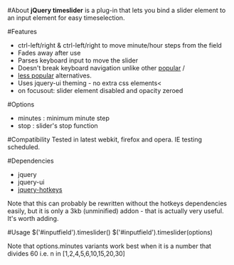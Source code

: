 #About
**jQuery timeslider** is a plug-in that lets you bind a slider element to an input element for easy timeselection. 


#Features
 * ctrl-left/right & ctrl-left/right to move minute/hour steps from the field
 * Fades away after use
 * Parses keyboard input to move the slider
 * Doesn't break keyboard navigation unlike other [popular](https://github.com/trentrichardson/jQuery-Timepicker-Addon) / 
 * [less popular](http://plugins.jquery.com/plugin-tags/time-picker) alternatives.
 * Uses jquery-ui theming - no extra css elements<
 * on focusout: slider element disabled and opacity zeroed

#Options
 * minutes : minimum minute step
 * stop    : slider's stop function

#Compatibility
Tested in latest webkit, firefox and opera. IE testing scheduled.

#Dependencies
 * jquery
 * jquery-ui
 * [jquery-hotkeys](https://github.com/jeresig/jquery.hotkeys)

Note that this can probably be rewritten without the hotkeys dependencies easily, but it is only a 3kb (unminified) addon - that is actually very useful.
It's worth adding.

#Usage
$('#inputfield').timeslider()
$('#inputfield').timeslider(options)

Note that options.minutes variants work best when it is a number that divides 60 i.e. n in [1,2,4,5,6,10,15,20,30]

